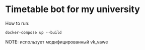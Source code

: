 # Timetable bot for my university
How to run:

``` docker-compose up --build ```

NOTE: использует модифицированный vk_vawe